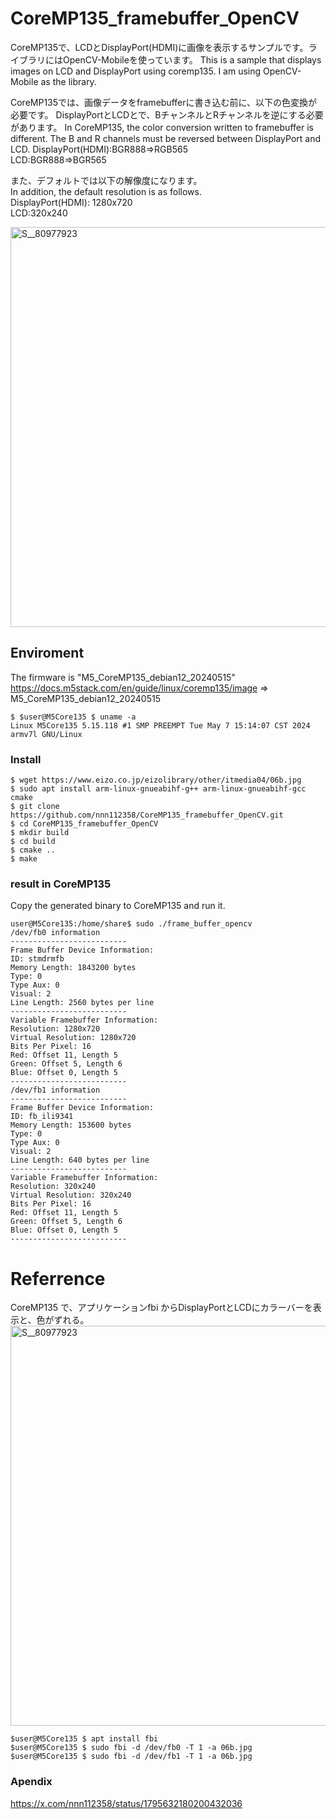 # CoreMP135_framebuffer_OpenCV

CoreMP135で、LCDとDisplayPort(HDMI)に画像を表示するサンプルです。ライブラリにはOpenCV-Mobileを使っています。
This is a sample that displays images on LCD and DisplayPort using coremp135. I am using OpenCV-Mobile as the library.

CoreMP135では、画像データをframebufferに書き込む前に、以下の色変換が必要です。  DisplayPortとLCDとで、BチャンネルとRチャンネルを逆にする必要があります。
In CoreMP135, the color conversion written to framebuffer is different.  The B and R channels must be reversed between DisplayPort and LCD.
DisplayPort(HDMI):BGR888⇒RGB565  
LCD:BGR888⇒BGR565  

また、デフォルトでは以下の解像度になります。  
In addition, the default resolution is as follows.  
DisplayPort(HDMI): 1280x720  
LCD:320x240  

<img width="640" alt="S__80977923" src="https://github.com/nnn112358/CoreMP135_framebuffer_OpenCV/assets/27625496/7253fda7-6f79-4ebc-9a60-d4bf5b55b4bf">

## Enviroment

The firmware is "M5_CoreMP135_debian12_20240515"  
https://docs.m5stack.com/en/guide/linux/coremp135/image ⇒ M5_CoreMP135_debian12_20240515	

```
$ $user@M5Core135 $ uname -a
Linux M5Core135 5.15.118 #1 SMP PREEMPT Tue May 7 15:14:07 CST 2024 armv7l GNU/Linux
```

### Install

```
$ wget https://www.eizo.co.jp/eizolibrary/other/itmedia04/06b.jpg
$ sudo apt install arm-linux-gnueabihf-g++ arm-linux-gnueabihf-gcc cmake
$ git clone https://github.com/nnn112358/CoreMP135_framebuffer_OpenCV.git
$ cd CoreMP135_framebuffer_OpenCV
$ mkdir build
$ cd build
$ cmake ..
$ make
```

### result in CoreMP135
Copy the generated binary to CoreMP135 and run it.

```
user@M5Core135:/home/share$ sudo ./frame_buffer_opencv
/dev/fb0 information
--------------------------
Frame Buffer Device Information:
ID: stmdrmfb
Memory Length: 1843200 bytes
Type: 0
Type Aux: 0
Visual: 2
Line Length: 2560 bytes per line
--------------------------
Variable Framebuffer Information:
Resolution: 1280x720
Virtual Resolution: 1280x720
Bits Per Pixel: 16
Red: Offset 11, Length 5
Green: Offset 5, Length 6
Blue: Offset 0, Length 5
--------------------------
/dev/fb1 information
--------------------------
Frame Buffer Device Information:
ID: fb_ili9341
Memory Length: 153600 bytes
Type: 0
Type Aux: 0
Visual: 2
Line Length: 640 bytes per line
--------------------------
Variable Framebuffer Information:
Resolution: 320x240
Virtual Resolution: 320x240
Bits Per Pixel: 16
Red: Offset 11, Length 5
Green: Offset 5, Length 6
Blue: Offset 0, Length 5
--------------------------
```

# Referrence

CoreMP135 で、アプリケーションfbi からDisplayPortとLCDにカラーバーを表示と、色がずれる。 
<img width="640" alt="S__80977923" src="https://github.com/nnn112358/CoreMP135_framebuffer_OpenCV/assets/27625496/78c63160-3e39-43e0-bf4f-8327f33d26bf">

```
$user@M5Core135 $ apt install fbi
$user@M5Core135 $ sudo fbi -d /dev/fb0 -T 1 -a 06b.jpg
$user@M5Core135 $ sudo fbi -d /dev/fb1 -T 1 -a 06b.jpg
```

### Apendix

https://x.com/nnn112358/status/1795632180200432036


